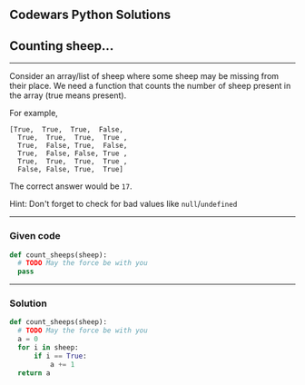 
Codewars Python Solutions
---
## Counting sheep... <br>
---
Consider an array/list of sheep where some sheep may be missing from their place. We need a function that counts the number of sheep present in the array (true means present).

For example,
```
[True,  True,  True,  False,
  True,  True,  True,  True ,
  True,  False, True,  False,
  True,  False, False, True ,
  True,  True,  True,  True ,
  False, False, True,  True]
  ```
The correct answer would be ```17```.

Hint: Don't forget to check for bad values like ```null```/```undefined```

---
### Given code
```python
def count_sheeps(sheep):
  # TODO May the force be with you
  pass
```
---
### Solution
```python
def count_sheeps(sheep):
  # TODO May the force be with you
  a = 0
  for i in sheep:
      if i == True:
          a += 1
  return a
```
